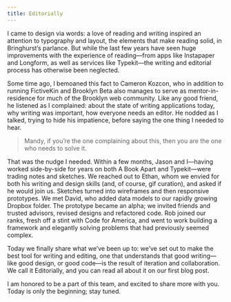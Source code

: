 ```yaml
---
title: Editorially
---
```


I came to design via words: a love of reading and writing inspired an attention to typography and layout, the elements that make reading solid, in Bringhurst’s parlance. But while the last few years have seen huge improvements with the experience of reading—from apps like Instapaper and Longform, as well as services like Typekit—the writing and editorial process has otherwise been neglected.

Some time ago, I bemoaned this fact to Cameron Kozcon, who in addition to running FictiveKin and Brooklyn Beta also manages to serve as mentor-in-residence for much of the Brooklyn web community. Like any good friend, he listened as I complained: about the state of writing applications today, why writing was important, how everyone needs an editor. He nodded as I talked, trying to hide his impatience, before saying the one thing I needed to hear.

<aside class="right">
  <blockquote>
    <p>Mandy, if you’re the one complaining about this, then you are the one who needs to solve it.</p>
  </blockquote>
</aside>

That was the nudge I needed. Within a few months, Jason and I—having worked side-by-side for years on both A Book Apart and Typekit—were trading notes and sketches. We reached out to Ethan, whom we envied for both his writing and design skills (and, of course, gif curation), and asked if he would join us. Sketches turned into wireframes and then responsive prototypes. We met David, who added data models to our rapidly growing Dropbox folder. The prototype became an alpha; we invited friends and trusted advisors, revised designs and refactored code. Rob joined our ranks, fresh off a stint with Code for America, and went to work building a framework and elegantly solving problems that had previously seemed complex.

Today we finally share what we’ve been up to: we’ve set out to make the best tool for writing and editing, one that understands that good writing—like good design, or good code—is the result of iteration and collaboration. We call it Editorially, and you can read all about it on our first blog post.

I am honored to be a part of this team, and excited to share more with you. Today is only the beginning; stay tuned.